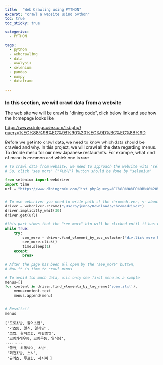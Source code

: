 ```yaml
---
title:  "Web Crawling using PYTHON"
excerpt: "crawl a website using python"
toc: true
toc_sticky: true

categories:
  - PYTHON

tags:
  - python
  - webcrawling
  - data
  - analysis
  - selenium
  - pandas
  - numpy
  - dataframe
  
---
```








### In this section, we will crawl data from a website


The web site we will be crawl is "dining code", click below link and see how the homepage looks like

https://www.diningcode.com/list.php?query=%EC%88%98%EC%9B%90%20%EC%9D%BC%EC%8B%9D

 Before we get into crawl data, we need to know which data should be crawled and why.
 In this project, we will crawl all the data regarding menus. To decide menu for our new Japanese restaurants. 
 For example, what kind of menu is common and which one is rare. 


```python
# To crawl data from website, we need to approach the website with "selenium", becuase we need all page's data, not one page. 
# So, click "see more" ("더보기") button should be done by "selenium"

from selenium import webdriver
import time
url = "https://www.diningcode.com/list.php?query=%EC%88%98%EC%9B%90%20%EC%9D%BC%EC%8B%9D"


# To use webdriver you need to write path of the chromedriver, <- about this chromedriver, will make other post :)
driver = webdriver.Chrome("/Users/jenna/Downloads/chromedriver")
driver.implicitly_wait(30)
driver.get(url)

#this part shows that the "see more" btn will be clicked until it has no more "see more" button
while True:
    try:
        see_more = driver.find_element_by_css_selector("div.list-more-btn")
        see_more.click()
        time.sleep(1)
    except:
        break

# After the page has been all open by the "see_more" button, 
# Now it is time to crawl menus

# To avoid too much data, will only see first menu as a sample
menus=[]
for content in driver.find_elements_by_tag_name('span.stxt'):
    menu=content.text
    menus.append(menu)
    

```


```python
# Results!!
menus
```


    ['도로초밥, 활어초밥',
     '가츠동, 일식, 일식당',
     '초밥, 활어초밥, 계란초밥',
     '크림카레우동, 크림우동, 일식당',
    ........
     '쫄면, 차돌박이, 초밥',
     '회전초밥, 스시',
     '규카츠, 루프탑, 사시미']

